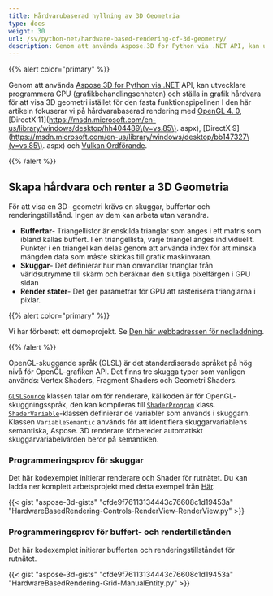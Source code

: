 ```yaml
---
title: Hårdvarubaserad hyllning av 3D Geometria
type: docs
weight: 30
url: /sv/python-net/hardware-based-rendering-of-3d-geometry/
description: Genom att använda Aspose.3D for Python via .NET API, kan utvecklare programmera GPU (grafikbehandlingsenheten) och ställa in grafik hårdvara för att visa 3D geometri istället för den fasta funktionspipelinen
---
```

{{% alert color="primary" %}}

Genom att använda [Aspose.3D for Python via .NET](https://products.aspose.com/3d/python-net/) API, kan utvecklare programmera GPU (grafikbehandlingsenheten) och ställa in grafik hårdvara för att visa 3D geometri istället för den fasta funktionspipelinen I den här artikeln fokuserar vi på hårdvarabaserad rendering med [OpenGL 4. 0](https://www.opengl.org/sdk/docs/man/html/glEnable.xhtml), [DirectX 11](https://msdn.microsoft.com/en-us/library/windows/desktop/hh404489\(v=vs.85\). aspx), [DirectX 9](https://msdn.microsoft.com/en-us/library/windows/desktop/bb147327\(v=vs.85\). aspx) och [Vulkan Ordförande](https://www.khronos.org/registry/vulkan/specs/1.0/xhtml/vkspec.html#VkPipelineRasterizationStateCreateInfo).

{{% /alert %}}
##  **Skapa hårdvara och renter a 3D Geometria**
För att visa en 3D- geometri krävs en skuggar, buffertar och renderingstillstånd. Ingen av dem kan arbeta utan varandra.

- **Buffertar**- Triangellistor är enskilda trianglar som anges i ett matris som ibland kallas buffert. I en triangellista, varje triangel anges individuellt. Punkter i en triangel kan delas genom att använda index för att minska mängden data som måste skickas till grafik maskinvaran.
- **Skuggar**- Det definierar hur man omvandlar trianglar från världsutrymme till skärm och beräknar den slutliga pixelfärgen i GPU sidan
- **Render stater**- Det ger parametrar för GPU att rasterisera trianglarna i pixlar.

{{% alert color="primary" %}}

Vi har förberett ett demoprojekt. Se [Den här webbadressen för nedladdning](https://github.com/aspose-3d/Aspose.3D-for-.NET/tree/master/HardwareBasedRendering).

{{% /alert %}}

OpenGL-skuggande språk (GLSL) är det standardiserade språket på hög nivå för OpenGL-grafiken API. Det finns tre skugga typer som vanligen används: Vertex Shaders, Fragment Shaders och Geometri Shaders.

[`GLSLSource`](https://reference.aspose.com/3d/net/aspose.threed.render/glslsource) klassen talar om för renderare, källkoden är för OpenGL- skuggningsspråk, den kan kompileras till [`ShaderProgram`](https://reference.aspose.com/3d/net/aspose.threed.render/shaderprogram) klass. [`ShaderVariable`](https://reference.aspose.com/3d/net/aspose.threed.render/shadervariable)-klassen definierar de variabler som används i skuggarn. Klassen `VariableSemantic` används för att identifiera skuggarvariablens semantiska, Aspose. 3D renderare förbereder automatiskt skuggarvariabelvärden beror på semantiken.
###  **Programmeringsprov för skuggar**
Det här kodexemplet initierar renderare och Shader för rutnätet. Du kan ladda ner komplett arbetsprojekt med detta exempel från [Här](https://github.com/aspose-3d/Aspose.3D-for-.NET/tree/master/HardwareBasedRendering).

{{< gist "aspose-3d-gists" "cfde9f76113134443c76608c1d19453a" "HardwareBasedRendering-Controls-RenderView-RenderView.py" >}}
###  **Programmeringsprov för buffert- och rendertillstånden**
Det här kodexemplet initierar bufferten och renderingstillståndet för rutnätet.

{{< gist "aspose-3d-gists" "cfde9f76113134443c76608c1d19453a" "HardwareBasedRendering-Grid-ManualEntity.py" >}}
